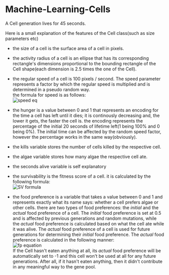 # Machine-Learning-Cells

A Cell generation lives for 45 seconds.

Here is a small explanation of the features of the Cell class(such as size parameters etc)

- the size of a cell is the surface area of a cell in pixels.

- the activity radius of a cell is an ellipse that has its corresponding rectangle's dimensions proportional to the bounding rectangle of the Cell shape(each dimension is 2.5 times the one of the Cell).

- the regular speed of a cell is 100 pixels / second. The speed parameter represents a factor by which the regular speed is multiplied and is determined in a pseudo random way.  
the formula for speed is as follows:   
![speed eq](https://user-images.githubusercontent.com/38582034/65237132-aeb3e500-dae2-11e9-907b-8667d4e104df.png)

- the hunger is a value between 0 and 1 that represents an encoding for the time a cell has left until it dies; it is continously decreasing and, the lower it gets, the faster the cell is. the encoding represents the percentage of the initial 20 seconds of lifetime left(1 being 100% and 0 being 0%). The initial time can be affected by the random speed factor, however the percentage works in the same way(obviously).

- the kills variable stores the number of cells killed by the respective cell.

- the algae variable stores how many algae the respective cell ate.

- the seconds alive variable is self explanatory

- the survivability is the fitness score of a cell. it is calculated by the following formula:  
![SV formula](https://user-images.githubusercontent.com/38582034/65237806-099a0c00-dae4-11e9-8ccd-bb40c4e05ef4.png)

- the food preference is a variable that takes a value between 0 and 1 and represents exactly what its name says: whether a cell prefers algae or other cells. there are two types of food preferences: the _initial_ and the _actual_ food preference of a cell. The _initial_ food preference is set at 0.5 and is affected by previous generations and random mutations, while the _actual_ food preference is calculated based on what the cell ate while it was alive. The _actual_ food preference of a cell is used for future generations for determining their _initial_ food preference. The _actual_ food preference is calculated in the following manner:  
![fp equation](https://user-images.githubusercontent.com/38582034/65249092-0448bb80-dafc-11e9-94d0-5799cf7e9ad6.gif)  
If the Cell hasn't eaten anything at all, its _actual_ food preference will be automatically set to -1 and this cell won't be used at all for any future generations. After all, if it hasn't eaten anything, then it didn't contribute in any meaningful way to the gene pool.
